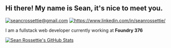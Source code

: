 ## Hi there! My name is Sean, it's nice to meet you.
[<img alt="seancrossettie@gmail.com" src="https://img.shields.io/badge/Gmail-D14836?style=for-the-badge&logo=gmail&logoColor=white" />](mailto:seancrossettie@gmail.com)
[<img alt="https://www.linkedin.com/in/seanrossettie/" src="https://img.shields.io/badge/LinkedIn-0077B5?style=for-the-badge&logo=linkedin&logoColor=white" />](https://www.linkedin.com/in/seanrossettie/)

I am a fullstack web developer currently working at **Foundry 376**

[![Sean Rossettie's GitHub Stats](https://github-readme-stats.vercel.app/api?username=seancrossettie&count_private=true&hide=stars&show_icons=true&theme=radical)](https://github.com/seancrossettie)
